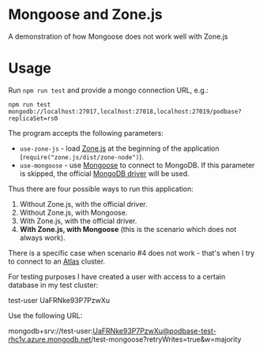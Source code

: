 # Mongoose and Zone.js
A demonstration of how Mongoose does not work well with Zone.js

# Usage

Run ```npm run test``` and provide a mongo connection URL, e.g.:

```
npm run test mongodb://localhost:27017,localhost:27018,localhost:27019/podbase?replicaSet=rs0
```

The program accepts the following parameters:

- ```use-zone-js``` - load [Zone.js](https://www.npmjs.com/package/zone.js) at the beginning of the application (```require("zone.js/dist/zone-node")```).
- ```use-mongoose``` - use [Mongoose](https://www.npmjs.com/package/mongoose) to connect to MongoDB. If this parameter is skipped, the official [MongoDB driver](https://www.npmjs.com/package/mongodb) will be used.

Thus there are four possible ways to run this application:

1. Without Zone.js, with the official driver.
2. Without Zone.js, with Mongoose.
3. With Zone.js, with the official driver.
4. **With Zone.js, with Mongoose** (this is the scenario which does not always work).

There is a specific case when scenario #4 does not work - that's when I try to connect to an [Atlas](https://cloud.mongodb.com) cluster.

For testing purposes I have created a user with access to a certain database in my test cluster:

test-user
UaFRNke93P7PzwXu

Use the following URL:

mongodb+srv://test-user:UaFRNke93P7PzwXu@podbase-test-rhc1v.azure.mongodb.net/test-mongoose?retryWrites=true&w=majority
